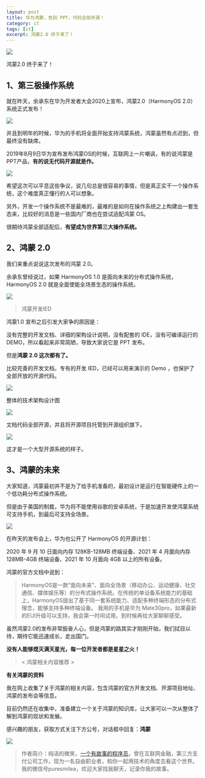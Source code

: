 ```yaml
---
layout: post
title: 华为鸿蒙，告别 PPT，代码全部开源！
category: it
tags: [it]
excerpt: 鸿蒙2.0 终于来了！
---
```


![](http://favorites.ren/assets/images/2020/it/hongmeng/hongmeng01.jpg) 

鸿蒙2.0 终于来了！

## 1、第三极操作系统

就在昨天，余承东在华为开发者大会2020上宣布，鸿蒙2.0（HarmonyOS 2.0）系统正式发布！

![](http://favorites.ren/assets/images/2020/it/hongmeng/hongmeng02.jpg) 

并且到明年的时候，华为的手机将全面开始支持鸿蒙系统，鸿蒙虽然有点迟到，但最终没有缺席。

2019年8月9日华为宣布发布鸿蒙OS的时候，互联网上一片嘲讽，有的说鸿蒙是PPT产品，**有的说无代码开源就是作。**

![](http://favorites.ren/assets/images/2020/it/hongmeng/hongmeng03.jpg) 

希望这次可以平息这些争议，说几句总是很容易的事情，但是真正实干一个操作系统，这个难度真正懂行的人可以想象。

另外，开发一个操作系统不是最难的，最难的是如何在操作系统之上构建出一套生态来，比较好的消息是一些国内厂商也在尝试适配鸿蒙 OS。

很期待鸿蒙全部适配后，**有望成为世界第三大操作系统。**

## 2、鸿蒙 2.0 

我们来重点说说这次发布的鸿蒙 2.0。

余承东曾经说过，如果 HarmonyOS 1.0 是面向未来的分布式操作系统， HarmonyOS 2.0 就是全面使能全场景生态的操作系统。

![](http://favorites.ren/assets/images/2020/it/hongmeng/hongmeng04.jpg) 

>鸿蒙开发IED

鸿蒙1.0 宣布之后引发大家争的原因是：

没有完整的开发文档、详细的架构设计说明，没有配套的 IDE，没有可编译运行的 DEMO，所以看起来非常简陋，导致大家说它是 PPT 发布。

但是**鸿蒙 2.0 这次都有了。**

比较完善的开发文档，专有的开发 IED，已经可以用来演示的 Demo ，也保护了全部开放的开源代码。

![](http://favorites.ren/assets/images/2020/it/hongmeng/hongmeng05.jpg) 

整体的技术架构设计图

![](http://favorites.ren/assets/images/2020/it/hongmeng/hongmeng06.jpg) 

文档代码全部开源，并且将开源项目托管到开源组织旗下。

![](http://favorites.ren/assets/images/2020/it/hongmeng/hongmeng07.jpg) 

这才是一个大型开源系统的样子。

## 3、鸿蒙的未来

大家知道，鸿蒙最初并不是为了给手机准备的，最初设计是运行在智能硬件上的一个低功耗分布式操作系统。

但是由于美国的制裁，华为将不能使用谷歌的安卓系统，于是加速开发使鸿蒙系统可支持手机，到最后可支持全场景。

![](http://favorites.ren/assets/images/2020/it/hongmeng/hongmeng08.jpg) 

在昨天的发布会上，华为也公开了 HarmonyOS 的开源计划：

2020 年 9 月 10 日面向内存 128KB-128MB 终端设备、2021 年 4 月面向内存 128MB-4GB 终端设备、2021 年 10 月面向 4GB 以上的所有设备。

鸿蒙的官方文档中说到：

>HarmonyOS是一款“面向未来”、面向全场景（移动办公、运动健康、社交通信、媒体娱乐等）的分布式操作系统。在传统的单设备系统能力的基础上，HarmonyOS提出了基于同一套系统能力、适配多种终端形态的分布式理念，能够支持多种终端设备。
我用的手机是华为 Mate30pro，如果最新的EUI升级可以支持，我会第一时间试用，到时候再给大家聊聊感受。

虽然鸿蒙2.0的发布非常振奋人心，但是鸿蒙的路其实才刚刚开始，我们拭目以待，期待它能迅速成长，走出国门。

**没有人能够熄灭满天星光，每一位开发者都是星星之火！**

>< 鸿蒙相关内容推荐 >

**有关鸿蒙的资料**

我在网上收集了关于鸿蒙的相关内容，包含鸿蒙的官方开发文档、开源项目地址、鸿蒙的发布会等信息。

目前仍然还在收集中，准备建立一个关于鸿蒙的知识库，让大家可以一次从整体了解到鸿蒙的现状和发展。

感兴趣的朋友，获取方式关注下方公号，对话框中回复：**鸿蒙**

![](http://favorites.ren/assets/images/2020/it/dagedu/dagedu09.jpg) 

>作者简介：纯洁的微笑，[一个有故事的程序员](http://www.ityouknow.com/life/2020/03/25/fengkou-10year.html)。曾在互联网金融，第三方支付公司工作，现为一名自由职业者，和你一起用技术的角度去看这个世界。我的微信号puresmilea，欢迎大家找我聊天，记录你我的故事。



